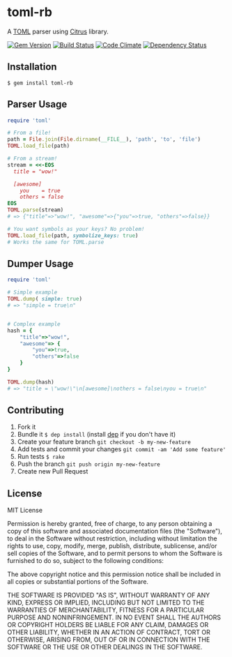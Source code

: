 toml-rb
=======

A [TOML](https://github.com/mojombo/toml) parser using [Citrus](http://mjijackson.com/citrus) library.

[![Gem Version](https://badge.fury.io/rb/toml-rb.png)](http://badge.fury.io/rb/toml-rb)
[![Build Status](https://travis-ci.org/emancu/toml-rb.png)](https://travis-ci.org/emancu/toml-rb)
[![Code Climate](https://codeclimate.com/github/emancu/toml-rb.png)](https://codeclimate.com/github/emancu/toml-rb)
[![Dependency Status](https://gemnasium.com/emancu/toml-rb.png)](https://gemnasium.com/emancu/toml-rb)

Installation
------------

    $ gem install toml-rb

Parser Usage
------------

```ruby
require 'toml'

# From a file!
path = File.join(File.dirname(__FILE__), 'path', 'to', 'file')
TOML.load_file(path)

# From a stream!
stream = <<-EOS
  title = "wow!"

  [awesome]
    you    = true
    others = false
EOS
TOML.parse(stream)
# => {"title"=>"wow!", "awesome"=>{"you"=>true, "others"=>false}}

# You want symbols as your keys? No problem!
TOML.load_file(path, symbolize_keys: true) 
# Works the same for TOML.parse
```

Dumper Usage
------------

```ruby
require 'toml'

# Simple example
TOML.dump( simple: true)
# => "simple = true\n"


# Complex example
hash = { 
    "title"=>"wow!", 
    "awesome"=> {
        "you"=>true, 
        "others"=>false
    }
}

TOML.dump(hash)
# => "title = \"wow!\"\n[awesome]\nothers = false\nyou = true\n"
```

Contributing
------------

1. Fork it
2. Bundle it `$ dep install` (install [dep](https://github.com/cyx/dep) if you don't have it)
3. Create your feature branch `git checkout -b my-new-feature`
4. Add tests and commit your changes `git commit -am 'Add some feature'`
5. Run tests `$ rake`
6. Push the branch `git push origin my-new-feature`
7. Create new Pull Request

License
-------

MIT License

Permission is hereby granted, free of charge, to any person obtaining
a copy of this software and associated documentation files (the
"Software"), to deal in the Software without restriction, including
without limitation the rights to use, copy, modify, merge, publish,
distribute, sublicense, and/or sell copies of the Software, and to
permit persons to whom the Software is furnished to do so, subject to
the following conditions:

The above copyright notice and this permission notice shall be
included in all copies or substantial portions of the Software.

THE SOFTWARE IS PROVIDED "AS IS", WITHOUT WARRANTY OF ANY KIND,
EXPRESS OR IMPLIED, INCLUDING BUT NOT LIMITED TO THE WARRANTIES OF
MERCHANTABILITY, FITNESS FOR A PARTICULAR PURPOSE AND
NONINFRINGEMENT. IN NO EVENT SHALL THE AUTHORS OR COPYRIGHT HOLDERS BE
LIABLE FOR ANY CLAIM, DAMAGES OR OTHER LIABILITY, WHETHER IN AN ACTION
OF CONTRACT, TORT OR OTHERWISE, ARISING FROM, OUT OF OR IN CONNECTION
WITH THE SOFTWARE OR THE USE OR OTHER DEALINGS IN THE SOFTWARE.
